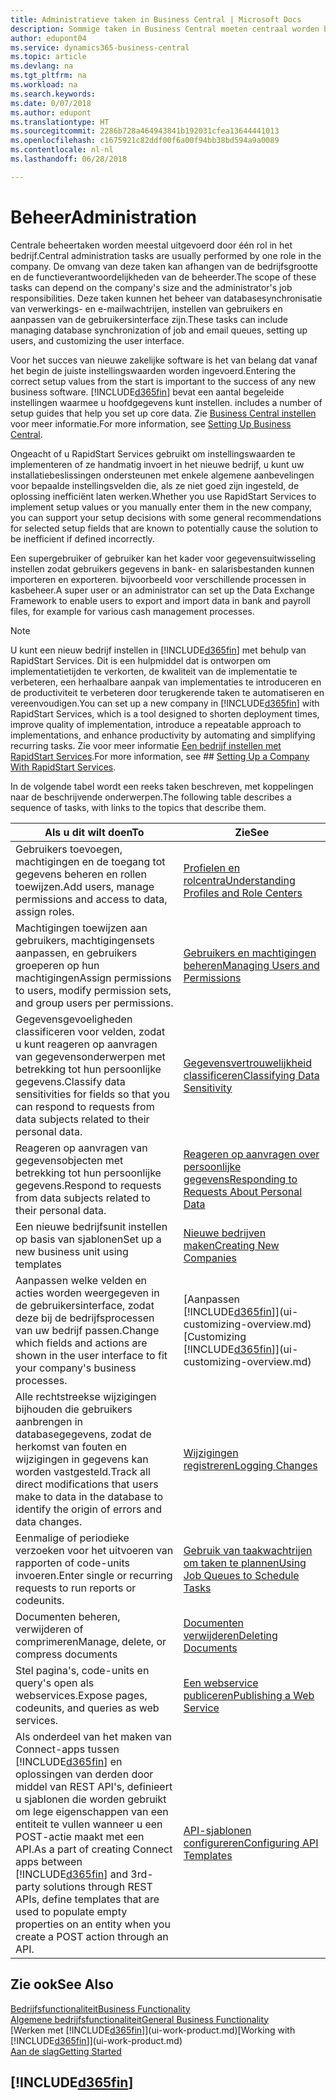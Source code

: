 ```yaml
---
title: Administratieve taken in Business Central | Microsoft Docs
description: Sommige taken in Business Central moeten centraal worden beheerd en ingesteld. Zie om welke taken het gaat en wat u hiermee doet.
author: edupont04
ms.service: dynamics365-business-central
ms.topic: article
ms.devlang: na
ms.tgt_pltfrm: na
ms.workload: na
ms.search.keywords: 
ms.date: 0/07/2018
ms.author: edupont
ms.translationtype: HT
ms.sourcegitcommit: 2286b728a464943841b192031cfea13644441013
ms.openlocfilehash: c1675921c82ddf00f6a00f94bb38bd594a9a0089
ms.contentlocale: nl-nl
ms.lasthandoff: 06/28/2018

---
```

# <a name="administration"></a><span data-ttu-id="0bf93-104">Beheer</span><span class="sxs-lookup"><span data-stu-id="0bf93-104">Administration</span></span>
<span data-ttu-id="0bf93-105">Centrale beheertaken worden meestal uitgevoerd door één rol in het bedrijf.</span><span class="sxs-lookup"><span data-stu-id="0bf93-105">Central administration tasks are usually performed by one role in the company.</span></span> <span data-ttu-id="0bf93-106">De omvang van deze taken kan afhangen van de bedrijfsgrootte en de functieverantwoordelijkheden van de beheerder.</span><span class="sxs-lookup"><span data-stu-id="0bf93-106">The scope of these tasks can depend on the company's size and the administrator's job responsibilities.</span></span> <span data-ttu-id="0bf93-107">Deze taken kunnen het beheer van databasesynchronisatie van verwerkings- en e-mailwachtrijen, instellen van gebruikers en aanpassen van de gebruikersinterface zijn.</span><span class="sxs-lookup"><span data-stu-id="0bf93-107">These tasks can include managing database synchronization of job and email queues, setting up users, and customizing the user interface.</span></span>  

<span data-ttu-id="0bf93-108">Voor het succes van nieuwe zakelijke software is het van belang dat vanaf het begin de juiste instellingswaarden worden ingevoerd.</span><span class="sxs-lookup"><span data-stu-id="0bf93-108">Entering the correct setup values from the start is important to the success of any new business software.</span></span> [!INCLUDE[d365fin](includes/d365fin_md.md)]<span data-ttu-id="0bf93-109"> bevat een aantal begeleide instellingen waarmee u hoofdgegevens kunt instellen.</span><span class="sxs-lookup"><span data-stu-id="0bf93-109"> includes a number of setup guides that help you set up core data.</span></span> <span data-ttu-id="0bf93-110">Zie [Business Central instellen](setup.md) voor meer informatie.</span><span class="sxs-lookup"><span data-stu-id="0bf93-110">For more information, see [Setting Up Business Central](setup.md).</span></span>

<span data-ttu-id="0bf93-111">Ongeacht of u RapidStart Services gebruikt om instellingswaarden te implementeren of ze handmatig invoert in het nieuwe bedrijf, u kunt uw installatiebeslissingen ondersteunen met enkele algemene aanbevelingen voor bepaalde instellingsvelden die, als ze niet goed zijn ingesteld, de oplossing inefficiënt laten werken.</span><span class="sxs-lookup"><span data-stu-id="0bf93-111">Whether you use RapidStart Services to implement setup values or you manually enter them in the new company, you can support your setup decisions with some general recommendations for selected setup fields that are known to potentially cause the solution to be inefficient if defined incorrectly.</span></span>  

<span data-ttu-id="0bf93-112">Een supergebruiker of gebruiker kan het kader voor gegevensuitwisseling instellen zodat gebruikers gegevens in bank- en salarisbestanden kunnen importeren en exporteren. bijvoorbeeld voor verschillende processen in kasbeheer.</span><span class="sxs-lookup"><span data-stu-id="0bf93-112">A super user or an administrator can set up the Data Exchange Framework to enable users to export and import data in bank and payroll files, for example for various cash management processes.</span></span>

> [!NOTE]
> <span data-ttu-id="0bf93-113">U kunt een nieuw bedrijf instellen in [!INCLUDE[d365fin](includes/d365fin_md.md)] met behulp van RapidStart Services. Dit is een hulpmiddel dat is ontworpen om implementatietijden te verkorten, de kwaliteit van de implementatie te verbeteren, een herhaalbare aanpak van implementaties te introduceren en de productiviteit te verbeteren door terugkerende taken te automatiseren en vereenvoudigen.</span><span class="sxs-lookup"><span data-stu-id="0bf93-113">You can set up a new company in [!INCLUDE[d365fin](includes/d365fin_md.md)] with RapidStart Services, which is a tool designed to shorten deployment times, improve quality of implementation, introduce a repeatable approach to implementations, and enhance productivity by automating and simplifying recurring tasks.</span></span> <span data-ttu-id="0bf93-114">Zie voor meer informatie [Een bedrijf instellen met RapidStart Services](admin-set-up-a-company-with-rapidstart.md).</span><span class="sxs-lookup"><span data-stu-id="0bf93-114">For more information, see ## [Setting Up a Company With RapidStart Services](admin-set-up-a-company-with-rapidstart.md).</span></span>

<span data-ttu-id="0bf93-115">In de volgende tabel wordt een reeks taken beschreven, met koppelingen naar de beschrijvende onderwerpen.</span><span class="sxs-lookup"><span data-stu-id="0bf93-115">The following table describes a sequence of tasks, with links to the topics that describe them.</span></span>   

|<span data-ttu-id="0bf93-116">**Als u dit wilt doen**</span><span class="sxs-lookup"><span data-stu-id="0bf93-116">**To**</span></span>|<span data-ttu-id="0bf93-117">**Zie**</span><span class="sxs-lookup"><span data-stu-id="0bf93-117">**See**</span></span>|  
|------------|-------------|  
|<span data-ttu-id="0bf93-118">Gebruikers toevoegen, machtigingen en de toegang tot gegevens beheren en rollen toewijzen.</span><span class="sxs-lookup"><span data-stu-id="0bf93-118">Add users, manage permissions and access to data, assign roles.</span></span>|[<span data-ttu-id="0bf93-119">Profielen en rolcentra</span><span class="sxs-lookup"><span data-stu-id="0bf93-119">Understanding Profiles and Role Centers</span></span>](admin-users-profiles-roles.md)|  
|<span data-ttu-id="0bf93-120">Machtigingen toewijzen aan gebruikers, machtigingensets aanpassen, en gebruikers groeperen op hun machtigingen</span><span class="sxs-lookup"><span data-stu-id="0bf93-120">Assign permissions to users, modify permission sets, and group users per permissions.</span></span>|[<span data-ttu-id="0bf93-121">Gebruikers en machtigingen beheren</span><span class="sxs-lookup"><span data-stu-id="0bf93-121">Managing Users and Permissions</span></span>](ui-how-users-permissions.md)|
|<span data-ttu-id="0bf93-122">Gegevensgevoeligheden classificeren voor velden, zodat u kunt reageren op aanvragen van gegevensonderwerpen met betrekking tot hun persoonlijke gegevens.</span><span class="sxs-lookup"><span data-stu-id="0bf93-122">Classify data sensitivities for fields so that you can respond to requests from data subjects related to their personal data.</span></span>|[<span data-ttu-id="0bf93-123">Gegevensvertrouwelijkheid classificeren</span><span class="sxs-lookup"><span data-stu-id="0bf93-123">Classifying Data Sensitivity</span></span>](admin-classifying-data-sensitivity.md)|
|<span data-ttu-id="0bf93-124">Reageren op aanvragen van gegevensobjecten met betrekking tot hun persoonlijke gegevens.</span><span class="sxs-lookup"><span data-stu-id="0bf93-124">Respond to requests from data subjects related to their personal data.</span></span>|[<span data-ttu-id="0bf93-125">Reageren op aanvragen over persoonlijke gegevens</span><span class="sxs-lookup"><span data-stu-id="0bf93-125">Responding to Requests About Personal Data</span></span>](admin-responding-to-requests-about-personal-data.md)|
|<span data-ttu-id="0bf93-126">Een nieuwe bedrijfsunit instellen op basis van sjablonen</span><span class="sxs-lookup"><span data-stu-id="0bf93-126">Set up a new business unit using templates</span></span>|[<span data-ttu-id="0bf93-127">Nieuwe bedrijven maken</span><span class="sxs-lookup"><span data-stu-id="0bf93-127">Creating New Companies</span></span>](about-new-company.md)|
|<span data-ttu-id="0bf93-128">Aanpassen welke velden en acties worden weergegeven in de gebruikersinterface, zodat deze bij de bedrijfsprocessen van uw bedrijf passen.</span><span class="sxs-lookup"><span data-stu-id="0bf93-128">Change which fields and actions are shown in the user interface to fit your company's business processes.</span></span> |<span data-ttu-id="0bf93-129">[Aanpassen [!INCLUDE[d365fin](includes/d365fin_md.md)]](ui-customizing-overview.md)</span><span class="sxs-lookup"><span data-stu-id="0bf93-129">[Customizing [!INCLUDE[d365fin](includes/d365fin_md.md)]](ui-customizing-overview.md)</span></span> |
|<span data-ttu-id="0bf93-130">Alle rechtstreekse wijzigingen bijhouden die gebruikers aanbrengen in databasegegevens, zodat de herkomst van fouten en wijzigingen in gegevens kan worden vastgesteld.</span><span class="sxs-lookup"><span data-stu-id="0bf93-130">Track all direct modifications that users make to data in the database to identify the origin of errors and data changes.</span></span>|[<span data-ttu-id="0bf93-131">Wijzigingen registreren</span><span class="sxs-lookup"><span data-stu-id="0bf93-131">Logging Changes</span></span>](across-log-changes.md)|  
|<span data-ttu-id="0bf93-132">Eenmalige of periodieke verzoeken voor het uitvoeren van rapporten of code-units invoeren.</span><span class="sxs-lookup"><span data-stu-id="0bf93-132">Enter single or recurring requests to run reports or codeunits.</span></span>|[<span data-ttu-id="0bf93-133">Gebruik van taakwachtrijen om taken te plannen</span><span class="sxs-lookup"><span data-stu-id="0bf93-133">Using Job Queues to Schedule Tasks</span></span>](admin-job-queues-schedule-tasks.md)|  
|<span data-ttu-id="0bf93-134">Documenten beheren, verwijderen of comprimeren</span><span class="sxs-lookup"><span data-stu-id="0bf93-134">Manage, delete, or compress documents</span></span>|[<span data-ttu-id="0bf93-135">Documenten verwijderen</span><span class="sxs-lookup"><span data-stu-id="0bf93-135">Deleting Documents</span></span>](admin-manage-documents.md)|  
|<span data-ttu-id="0bf93-136">Stel pagina's, code-units en query's open als webservices.</span><span class="sxs-lookup"><span data-stu-id="0bf93-136">Expose pages, codeunits, and queries as web services.</span></span>|[<span data-ttu-id="0bf93-137">Een webservice publiceren</span><span class="sxs-lookup"><span data-stu-id="0bf93-137">Publishing a Web Service</span></span>](across-how-publish-web-service.md)|
|<span data-ttu-id="0bf93-138">Als onderdeel van het maken van Connect-apps tussen [!INCLUDE[d365fin](includes/d365fin_md.md)] en oplossingen van derden door middel van REST API's, definieert u sjablonen die worden gebruikt om lege eigenschappen van een entiteit te vullen wanneer u een POST-actie maakt met een API.</span><span class="sxs-lookup"><span data-stu-id="0bf93-138">As a part of creating Connect apps between [!INCLUDE[d365fin](includes/d365fin_md.md)] and 3rd-party solutions through REST APIs, define templates that are used to populate empty properties on an entity when you create a POST action through an API.</span></span>|[<span data-ttu-id="0bf93-139">API-sjablonen configureren</span><span class="sxs-lookup"><span data-stu-id="0bf93-139">Configuring API Templates</span></span>](admin-configuring-api-template.md)|

## <a name="see-also"></a><span data-ttu-id="0bf93-140">Zie ook</span><span class="sxs-lookup"><span data-stu-id="0bf93-140">See Also</span></span>
[<span data-ttu-id="0bf93-141">Bedrijfsfunctionaliteit</span><span class="sxs-lookup"><span data-stu-id="0bf93-141">Business Functionality</span></span>](across-business-functionality.md)  
[<span data-ttu-id="0bf93-142">Algemene bedrijfsfunctionaliteit</span><span class="sxs-lookup"><span data-stu-id="0bf93-142">General Business Functionality</span></span>](ui-across-business-areas.md)  
<span data-ttu-id="0bf93-143">[Werken met [!INCLUDE[d365fin](includes/d365fin_md.md)]](ui-work-product.md)</span><span class="sxs-lookup"><span data-stu-id="0bf93-143">[Working with [!INCLUDE[d365fin](includes/d365fin_md.md)]](ui-work-product.md)</span></span>  
[<span data-ttu-id="0bf93-144">Aan de slag</span><span class="sxs-lookup"><span data-stu-id="0bf93-144">Getting Started</span></span>](product-get-started.md)    

## [!INCLUDE[d365fin](includes/free_trial_md.md)]  
 

